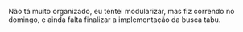 Não tá muito organizado, eu tentei modularizar, mas fiz correndo no domingo, e ainda falta finalizar a implementação da busca tabu.
